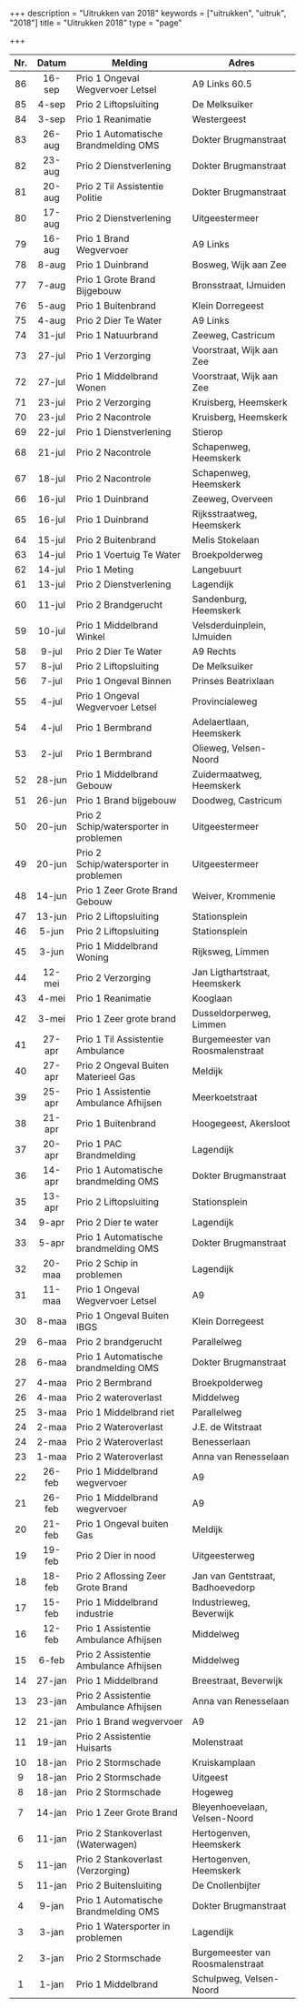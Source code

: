 +++
description = "Uitrukken van 2018"
keywords = ["uitrukken", "uitruk", "2018"]
title = "Uitrukken 2018"
type = "page"

+++
<table class="table">
<thead class="thead-inverse">
<tr>
<th align="center">Nr.</th>
<th align="center">Datum</th>
<th>Melding</th>
<th>Adres</th>
</tr>
</thead>
<tbody>

<tr>
<td align="center">86</td>
<td align="center">16-sep</td>
<td>Prio 1 Ongeval Wegvervoer Letsel</td>
<td>A9 Links 60.5</td>
</tr>

<tr>
<td align="center">85</td>
<td align="center">4-sep</td>
<td>Prio 2 Liftopsluiting</td>
<td>De Melksuiker</td>
</tr>

<tr>
<td align="center">84</td>
<td align="center">3-sep</td>
<td>Prio 1 Reanimatie</td>
<td>Westergeest</td>
</tr>

<tr>
<td align="center">83</td>
<td align="center">26-aug</td>
<td>Prio 1 Automatische Brandmelding OMS</td>
<td>Dokter Brugmanstraat</td>
</tr>

<tr>
<td align="center">82</td>
<td align="center">23-aug</td>
<td>Prio 2 Dienstverlening</td>
<td>Dokter Brugmanstraat</td>
</tr>

<tr>
<td align="center">81</td>
<td align="center">20-aug</td>
<td>Prio 2 Til Assistentie Politie</td>
<td>Dokter Brugmanstraat</td>
</tr>

<tr>
<td align="center">80</td>
<td align="center">17-aug</td>
<td>Prio 2 Dienstverlening</td>
<td>Uitgeestermeer</td>
</tr>

<tr>
<td align="center">79</td>
<td align="center">16-aug</td>
<td>Prio 1 Brand Wegvervoer</td>
<td>A9 Links</td>
</tr>

<tr>
<td align="center">78</td>
<td align="center">8-aug</td>
<td>Prio 1 Duinbrand</td>
<td>Bosweg, Wijk aan Zee</td>
</tr>

<tr>
<td align="center">77</td>
<td align="center">7-aug</td>
<td>Prio 1 Grote Brand Bijgebouw</td>
<td>Bronsstraat, IJmuiden</td>
</tr>

<tr>
<td align="center">76</td>
<td align="center">5-aug</td>
<td>Prio 1 Buitenbrand</td>
<td>Klein Dorregeest</td>
</tr>

<tr>
<td align="center">75</td>
<td align="center">4-aug</td>
<td>Prio 2 Dier Te Water</td>
<td>A9 Links</td>
</tr>

<tr>
<td align="center">74</td>
<td align="center">31-jul</td>
<td>Prio 1 Natuurbrand</td>
<td>Zeeweg, Castricum</td>
</tr>

<tr>
<td align="center">73</td>
<td align="center">27-jul</td>
<td>Prio 1 Verzorging</td>
<td>Voorstraat, Wijk aan Zee</td>
</tr>

<tr>
<td align="center">72</td>
<td align="center">27-jul</td>
<td>Prio 1 Middelbrand Wonen</td>
<td>Voorstraat, Wijk aan Zee</td>
</tr>

<tr>
<td align="center">71</td>
<td align="center">23-jul</td>
<td>Prio 2 Verzorging</td>
<td>Kruisberg, Heemskerk</td>
</tr>

<tr>
<td align="center">70</td>
<td align="center">23-jul</td>
<td>Prio 2 Nacontrole</td>
<td>Kruisberg, Heemskerk</td>
</tr>

<tr>
<td align="center">69</td>
<td align="center">22-jul</td>
<td>Prio 1 Dienstverlening</td>
<td>Stierop</td>
</tr>

<tr>
<td align="center">68</td>
<td align="center">21-jul</td>
<td>Prio 2 Nacontrole</td>
<td>Schapenweg, Heemskerk</td>
</tr>

<tr>
<td align="center">67</td>
<td align="center">18-jul</td>
<td>Prio 2 Nacontrole</td>
<td>Schapenweg, Heemskerk</td>
</tr>

<tr>
<td align="center">66</td>
<td align="center">16-jul</td>
<td>Prio 1 Duinbrand</td>
<td>Zeeweg, Overveen</td>
</tr>

<tr>
<td align="center">65</td>
<td align="center">16-jul</td>
<td>Prio 1 Duinbrand</td>
<td>Rijksstraatweg, Heemskerk</td>
</tr>

<tr>
<td align="center">64</td>
<td align="center">15-jul</td>
<td>Prio 2 Buitenbrand</td>
<td>Melis Stokelaan</td>
</tr>

<tr>
<td align="center">63</td>
<td align="center">14-jul</td>
<td>Prio 1 Voertuig Te Water</td>
<td>Broekpolderweg</td>
</tr>

<tr>
<td align="center">62</td>
<td align="center">14-jul</td>
<td>Prio 1 Meting</td>
<td>Langebuurt</td>
</tr>

<tr>
<td align="center">61</td>
<td align="center">13-jul</td>
<td>Prio 2 Dienstverlening</td>
<td>Lagendijk</td>
</tr>

<tr>
<td align="center">60</td>
<td align="center">11-jul</td>
<td>Prio 2 Brandgerucht</td>
<td>Sandenburg, Heemskerk</td>
</tr>

<tr>
<td align="center">59</td>
<td align="center">10-jul</td>
<td>Prio 1 Middelbrand Winkel</td>
<td>Velsderduinplein, IJmuiden</td>
</tr>

<tr>
<td align="center">58</td>
<td align="center">9-jul</td>
<td>Prio 2 Dier Te Water</td>
<td>A9 Rechts</td>
</tr>

<tr>
<td align="center">57</td>
<td align="center">8-jul</td>
<td>Prio 2 Liftopsluiting</td>
<td>De Melksuiker</td>
</tr>

<tr>
<td align="center">56</td>
<td align="center">7-jul</td>
<td>Prio 1 Ongeval Binnen</td>
<td>Prinses Beatrixlaan</td>
</tr>

<tr>
<td align="center">55</td>
<td align="center">4-jul</td>
<td>Prio 1 Ongeval Wegvervoer Letsel</td>
<td>Provincialeweg</td>
</tr>

<tr>
<td align="center">54</td>
<td align="center">4-jul</td>
<td>Prio 1 Bermbrand</td>
<td>Adelaertlaan, Heemskerk</td>
</tr>

<tr>
<td align="center">53</td>
<td align="center">2-jul</td>
<td>Prio 1 Bermbrand</td>
<td>Olieweg, Velsen-Noord</td>
</tr>

<tr>
<td align="center">52</td>
<td align="center">28-jun</td>
<td>Prio 1 Middelbrand Gebouw</td>
<td>Zuidermaatweg, Heemskerk</td>
</tr>

<tr>
<td align="center">51</td>
<td align="center">26-jun</td>
<td>Prio 1 Brand bijgebouw</td>
<td>Doodweg, Castricum</td>
</tr>

<tr>
<td align="center">50</td>
<td align="center">20-jun</td>
<td>Prio 2 Schip/watersporter in problemen</td>
<td>Uitgeestermeer</td>
</tr>

<tr>
<td align="center">49</td>
<td align="center">20-jun</td>
<td>Prio 2 Schip/watersporter in problemen</td>
<td>Uitgeestermeer</td>
</tr>

<tr>
<td align="center">48</td>
<td align="center">14-jun</td>
<td>Prio 1 Zeer Grote Brand Gebouw</td>
<td>Weiver, Krommenie</td>
</tr>

<tr>
<td align="center">47</td>
<td align="center">13-jun</td>
<td>Prio 2 Liftopsluiting</td>
<td>Stationsplein</td>
</tr>

<tr>
<td align="center">46</td>
<td align="center">5-jun</td>
<td>Prio 2 Liftopsluiting</td>
<td>Stationsplein</td>
</tr>

<tr>
<td align="center">45</td>
<td align="center">3-jun</td>
<td>Prio 1 Middelbrand Woning</td>
<td>Rijksweg, Limmen</td>
</tr>

<tr>
<td align="center">44</td>
<td align="center">12-mei</td>
<td>Prio 2 Verzorging</td>
<td>Jan Ligthartstraat, Heemskerk</td>
</tr>

<tr>
<td align="center">43</td>
<td align="center">4-mei</td>
<td>Prio 1 Reanimatie</td>
<td>Kooglaan</td>
</tr>

<tr>
<td align="center">42</td>
<td align="center">3-mei</td>
<td>Prio 1 Zeer grote brand</td>
<td>Dusseldorperweg, Limmen</td>
</tr>

<tr>
<td align="center">41</td>
<td align="center">27-apr</td>
<td>Prio 1 Til Assistentie Ambulance</td>
<td>Burgemeester van Roosmalenstraat</td>
</tr>

<tr>
<td align="center">40</td>
<td align="center">27-apr</td>
<td>Prio 2 Ongeval Buiten Materieel Gas</td>
<td>Meldijk</td>
</tr>

<tr>
<td align="center">39</td>
<td align="center">25-apr</td>
<td>Prio 1 Assistentie Ambulance Afhijsen</td>
<td>Meerkoetstraat</td>
</tr>

<tr>
<td align="center">38</td>
<td align="center">21-apr</td>
<td>Prio 1 Buitenbrand</td>
<td>Hoogegeest, Akersloot</td>
</tr>

<tr>
<td align="center">37</td>
<td align="center">20-apr</td>
<td>Prio 1 PAC Brandmelding</td>
<td>Lagendijk</td>
</tr>

<tr>
<td align="center">36</td>
<td align="center">14-apr</td>
<td>Prio 1 Automatische brandmelding OMS</td>
<td>Dokter Brugmanstraat</td>
</tr>

<tr>
<td align="center">35</td>
<td align="center">13-apr</td>
<td>Prio 2 Liftopsluiting</td>
<td>Stationsplein</td>
</tr>

<tr>
<td align="center">34</td>
<td align="center">9-apr</td>
<td>Prio 2 Dier te water</td>
<td>Lagendijk</td>
</tr>

<tr>
<td align="center">33</td>
<td align="center">5-apr</td>
<td>Prio 1 Automatische brandmelding OMS</td>
<td>Dokter Brugmanstraat</td>
</tr>

<tr>
<td align="center">32</td>
<td align="center">20-maa</td>
<td>Prio 2 Schip in problemen</td>
<td>Lagendijk</td>
</tr>

<tr>
<td align="center">31</td>
<td align="center">11-maa</td>
<td>Prio 1 Ongeval Wegvervoer Letsel</td>
<td>A9</td>
</tr>

<tr>
<td align="center">30</td>
<td align="center">8-maa</td>
<td>Prio 1 Ongeval Buiten IBGS</td>
<td>Klein Dorregeest</td>
</tr>

<tr>
<td align="center">29</td>
<td align="center">6-maa</td>
<td>Prio 2 brandgerucht</td>
<td>Parallelweg</td>
</tr>

<tr>
<td align="center">28</td>
<td align="center">6-maa</td>
<td>Prio 1 Automatische brandmelding OMS</td>
<td>Dokter Brugmanstraat</td>
</tr>

<tr>
<td align="center">27</td>
<td align="center">4-maa</td>
<td>Prio 2 Bermbrand</td>
<td>Broekpolderweg</td>
</tr>

<tr>
<td align="center">26</td>
<td align="center">4-maa</td>
<td>Prio 2 wateroverlast</td>
<td>Middelweg</td>
</tr>

<tr>
<td align="center">25</td>
<td align="center">3-maa</td>
<td>Prio 1 Middelbrand riet</td>
<td>Parallelweg</td>
</tr>

<tr>
<td align="center">24</td>
<td align="center">2-maa</td>
<td>Prio 2 Wateroverlast</td>
<td>J.E. de Witstraat</td>
</tr>

<tr>
<td align="center">24</td>
<td align="center">2-maa</td>
<td>Prio 2 Wateroverlast</td>
<td>Benesserlaan</td>
</tr>

<tr>
<td align="center">23</td>
<td align="center">1-maa</td>
<td>Prio 2 Wateroverlast</td>
<td>Anna van Renesselaan</td>
</tr>

<tr>
<td align="center">22</td>
<td align="center">26-feb</td>
<td>Prio 1 Middelbrand wegvervoer</td>
<td>A9</td>
</tr>

<tr>
<td align="center">21</td>
<td align="center">26-feb</td>
<td>Prio 1 Middelbrand wegvervoer</td>
<td>A9</td>
</tr>

<tr>
<td align="center">20</td>
<td align="center">21-feb</td>
<td>Prio 1 Ongeval buiten Gas</td>
<td>Meldijk</td>
</tr>

<tr>
<td align="center">19</td>
<td align="center">19-feb</td>
<td>Prio 2 Dier in nood</td>
<td>Uitgeesterweg</td>
</tr>

<tr>
<td align="center">18</td>
<td align="center">18-feb</td>
<td>Prio 2 Aflossing Zeer Grote Brand</td>
<td>Jan van Gentstraat, Badhoevedorp</td>
</tr>

<tr>
<td align="center">17</td>
<td align="center">15-feb</td>
<td>Prio 1 Middelbrand industrie</td>
<td>Industrieweg, Beverwijk</td>
</tr>

<tr>
<td align="center">16</td>
<td align="center">12-feb</td>
<td>Prio 1 Assistentie Ambulance Afhijsen</td>
<td>Middelweg</td>
</tr>

<tr>
<td align="center">15</td>
<td align="center">6-feb</td>
<td>Prio 2 Assistentie Ambulance Afhijsen</td>
<td>Middelweg</td>
</tr>

<tr>
<td align="center">14</td>
<td align="center">27-jan</td>
<td>Prio 1 Middelbrand</td>
<td>Breestraat, Beverwijk</td>
</tr>

<tr>
<td align="center">13</td>
<td align="center">23-jan</td>
<td>Prio 2 Assistentie Ambulance Afhijsen</td>
<td>Anna van Renesselaan</td>
</tr>

<tr>
<td align="center">12</td>
<td align="center">21-jan</td>
<td>Prio 1 Brand wegvervoer</td>
<td>A9</td>
</tr>

<tr>
<td align="center">11</td>
<td align="center">19-jan</td>
<td>Prio 2 Assistentie Huisarts</td>
<td>Molenstraat</td>
</tr>

<tr>
<td align="center">10</td>
<td align="center">18-jan</td>
<td>Prio 2 Stormschade</td>
<td>Kruiskamplaan</td>
</tr>

<tr>
<td align="center">9</td>
<td align="center">18-jan</td>
<td>Prio 2 Stormschade</td>
<td>Uitgeest</td>
</tr>

<tr>
<td align="center">8</td>
<td align="center">18-jan</td>
<td>Prio 2 Stormschade</td>
<td>Hogeweg</td>
</tr>

<tr>
<td align="center">7</td>
<td align="center">14-jan</td>
<td>Prio 1 Zeer Grote Brand</td>
<td>Bleyenhoevelaan, Velsen-Noord</td>
</tr>

<tr>
<td align="center">6</td>
<td align="center">11-jan</td>
<td>Prio 2 Stankoverlast (Waterwagen)</td>
<td>Hertogenven, Heemskerk</td>
</tr>

<tr>
<td align="center">5</td>
<td align="center">11-jan</td>
<td>Prio 2 Stankoverlast (Verzorging)</td>
<td>Hertogenven, Heemskerk</td>
</tr>

<tr>
<td align="center">5</td>
<td align="center">11-jan</td>
<td>Prio 2 Buitensluiting</td>
<td>De Cnollenbijter</td>
</tr>

<tr>
<td align="center">4</td>
<td align="center">9-jan</td>
<td>Prio 1 Automatische Brandmelding OMS</td>
<td>Dokter Brugmanstraat</td>
</tr>

<tr>
<td align="center">3</td>
<td align="center">3-jan</td>
<td>Prio 1 Watersporter in problemen</td>
<td>Lagendijk</td>
</tr>

<tr>
<td align="center">2</td>
<td align="center">3-jan</td>
<td>Prio 2 Stormschade</td>
<td>Burgemeester van Roosmalenstraat</td>
</tr>

<tr>
<td align="center">1</td>
<td align="center">1-jan</td>
<td>Prio 1 Middelbrand</td>
<td>Schulpweg, Velsen-Noord</td>
</tr>

</tbody>
</table>
